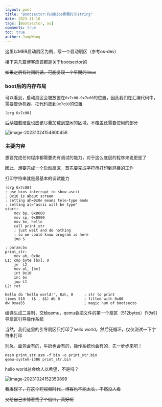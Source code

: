 ```yaml
---
layout: post
title: "Bootsector:利用bios例程打印string"
date: 2023-11-10
tags: [Bootsector, os]
comments: true
toc: true
author: JumpWang
---
```


这里以MBR启动扇区为例，写一个启动扇区（参考os-dev）

接下来几篇博客应该都是关于bootsector的

~~如果之后有时间的话，可能复现一个早期的linux~~

### boot后的内存布局

可以看到，启动扇区会被放置在`0x7c00-0x7e00`的位置，因此我们在汇编代码中，需要告诉机器，把代码放到`0x7c00`的位置

```assembly
[org 0x7c00]
```

后续加载硬盘也应该尽量加载到空闲的区域，不覆盖还需要使用的部分

![image-20231024154600458](https://picgo-111.oss-cn-beijing.aliyuncs.com/img/202311191715602.png)

### 主要内容

想要完成任何程序都需要先有调试的能力，对于这么底层的程序来说更是了

因此，想要完成一个启动扇区，首先要完成字符串打印到屏幕的工作

打印字符串就是最基本的调试能力

```assembly
[org 0x7c00]
; use bios interrupt to show ascii
; 0x10 is about screen
; setting ah=0x0e means tele-type mode
; setting al="ascii will be type"
start:
	mov bp, 0x8000
	mov sp, 0x8000
	mov bx, hello
	call print_str
	; just wait and do nothing
	; so we could know program is here 
	jmp $

; param:bx
print_str:
	mov ah, 0x0e
L1:	cmp byte [bx], 0
	je 	L2
	mov al, [bx]
	int 0x10
	inc bx
	jmp L1
L2:	ret

hello db 'hello world!', 0ah, 0		; str to print
times 510 - ($ - $$) db 0			; filled with 0x00
dw 0xaa55							; magic num of bootsecto

```

编译生成二进制，交给qemu，qemu会把文件的第一个扇区（512bytes）作为引导扇区引导操作系统

当然，我们这里的引导扇区只打印了hello world，然后死循环，仅仅测试一下字符串打印

别急，面包会有的，牛奶也会有的，操作系统也会有的，先一步步来吧！

```shell
nasm print_str.asm -f bin -o print_str.bin
qemu-system-i386 print_str.bin 
```

hello world总会给人以希望，不是吗？

![image-20231024152350899](https://picgo-111.oss-cn-beijing.aliyuncs.com/img/202311191715950.png)

~~我发现了，在这个短视频时代，博客也不能太长，不然没人看~~

~~又给自己水博客找了个借口，真好啊~~
